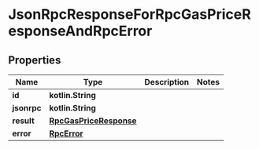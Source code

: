 
# JsonRpcResponseForRpcGasPriceResponseAndRpcError

## Properties
| Name | Type | Description | Notes |
| ------------ | ------------- | ------------- | ------------- |
| **id** | **kotlin.String** |  |  |
| **jsonrpc** | **kotlin.String** |  |  |
| **result** | [**RpcGasPriceResponse**](RpcGasPriceResponse.md) |  |  |
| **error** | [**RpcError**](RpcError.md) |  |  |



